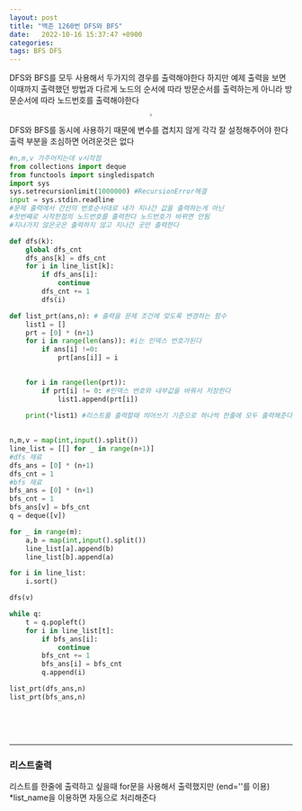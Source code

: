 ```yaml
---
layout: post
title: "백준 1260번 DFS와 BFS"
date:   2022-10-16 15:37:47 +0900
categories:
tags: BFS DFS
---
```


DFS와 BFS를 모두 사용해서 두가지의 경우를 출력해야한다 하지만 예제 출력을 보면 이때까지 출력했던 방법과 다르게 노드의 순서에 따라 방문순서를 출력하는게 아니라 방문순서에 따라 노드번호를 출력해야한다

<center>
<img src="https://user-images.githubusercontent.com/80758613/196031544-ee847bef-23e7-447c-8443-69587919db2d.jpeg" style="zoom:30%;">
</center>

DFS와 BFS를 동시에 사용하기 때문에 변수를 겹치지 않게 각각 잘 설정해주어야 한다 출력 부분을 조심하면 어려운것은 없다

``` python
#n,m,v 가주어지는데 v시작점
from collections import deque
from functools import singledispatch
import sys
sys.setrecursionlimit(1000000) #RecursionError해결
input = sys.stdin.readline
#문제 출력에서 간선의 번호순서대로 내가 지나간 값을 출력하는게 아닌
#첫번째로 시작한점의 노드번호를 출력한다 노드번호가 바뀌면 안됨
#지나가지 않은곳은 출력하지 않고 지나간 곳만 출력한다

def dfs(k):
    global dfs_cnt
    dfs_ans[k] = dfs_cnt
    for i in line_list[k]:
        if dfs_ans[i]:
            continue
        dfs_cnt += 1
        dfs(i)

def list_prt(ans,n): # 출력을 문제 조건에 맞도록 변경하는 함수
    list1 = []
    prt = [0] * (n+1)
    for i in range(len(ans)): #i는 인덱스 번호가된다
        if ans[i] !=0:
            prt[ans[i]] = i
    

    for i in range(len(prt)):
        if prt[i] != 0: #인덱스 번호와 내부값을 바꿔서 저장한다
            list1.append(prt[i])
        
    print(*list1) #리스트를 출력할때 띄어쓰기 기준으로 하나씩 한줄에 모두 출력해준다
    

n,m,v = map(int,input().split())
line_list = [[] for _ in range(n+1)]
#dfs 재료
dfs_ans = [0] * (n+1)
dfs_cnt = 1
#bfs 재료
bfs_ans = [0] * (n+1)
bfs_cnt = 1
bfs_ans[v] = bfs_cnt
q = deque([v])

for _ in range(m):
    a,b = map(int,input().split())
    line_list[a].append(b)
    line_list[b].append(a)

for i in line_list:
    i.sort()

dfs(v)

while q:
    t = q.popleft()
    for i in line_list[t]:
        if bfs_ans[i]:
            continue
        bfs_cnt += 1
        bfs_ans[i] = bfs_cnt
        q.append(i)

list_prt(dfs_ans,n)
list_prt(bfs_ans,n)

```

&nbsp;

&nbsp;

----

### 리스트출력

리스트를 한줄에 출력하고 싶을때 for문을 사용해서 출력했지만 (end=''를 이용) *list_name을 이용하면 자동으로 처리해준다